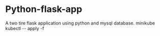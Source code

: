 # Python-flask-app
A two tire flask application using python and mysql database.
minikube kubectl -- apply -f
